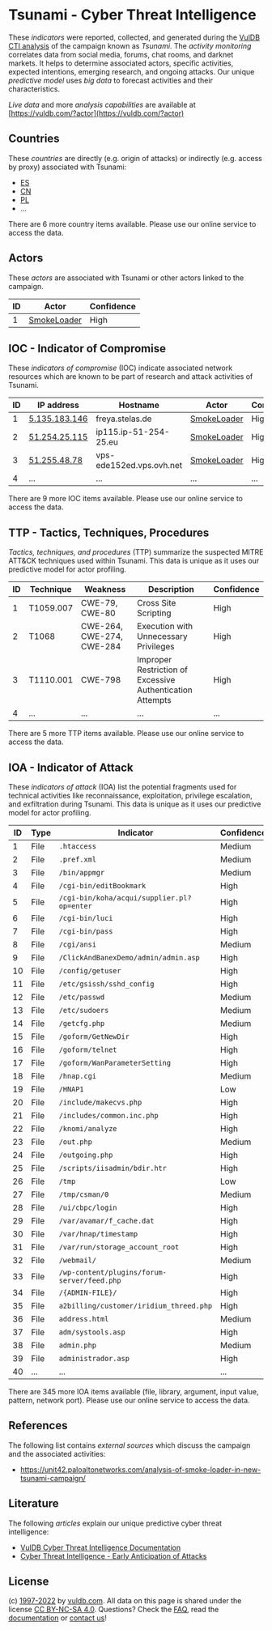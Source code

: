 # Tsunami - Cyber Threat Intelligence

These _indicators_ were reported, collected, and generated during the [VulDB CTI analysis](https://vuldb.com/?kb.cti) of the campaign known as _Tsunami_. The _activity monitoring_ correlates data from social media, forums, chat rooms, and darknet markets. It helps to determine associated actors, specific activities, expected intentions, emerging research, and ongoing attacks. Our unique _predictive model_ uses _big data_ to forecast activities and their characteristics.

_Live data_ and more _analysis capabilities_ are available at [https://vuldb.com/?actor](https://vuldb.com/?actor)

## Countries

These _countries_ are directly (e.g. origin of attacks) or indirectly (e.g. access by proxy) associated with Tsunami:

* [ES](https://vuldb.com/?country.es)
* [CN](https://vuldb.com/?country.cn)
* [PL](https://vuldb.com/?country.pl)
* ...

There are 6 more country items available. Please use our online service to access the data.

## Actors

These _actors_ are associated with Tsunami or other actors linked to the campaign.

ID | Actor | Confidence
-- | ----- | ----------
1 | [SmokeLoader](https://vuldb.com/?actor.smokeloader) | High

## IOC - Indicator of Compromise

These _indicators of compromise_ (IOC) indicate associated network resources which are known to be part of research and attack activities of Tsunami.

ID | IP address | Hostname | Actor | Confidence
-- | ---------- | -------- | ----- | ----------
1 | [5.135.183.146](https://vuldb.com/?ip.5.135.183.146) | freya.stelas.de | [SmokeLoader](https://vuldb.com/?actor.smokeloader) | High
2 | [51.254.25.115](https://vuldb.com/?ip.51.254.25.115) | ip115.ip-51-254-25.eu | [SmokeLoader](https://vuldb.com/?actor.smokeloader) | High
3 | [51.255.48.78](https://vuldb.com/?ip.51.255.48.78) | vps-ede152ed.vps.ovh.net | [SmokeLoader](https://vuldb.com/?actor.smokeloader) | High
4 | ... | ... | ... | ...

There are 9 more IOC items available. Please use our online service to access the data.

## TTP - Tactics, Techniques, Procedures

_Tactics, techniques, and procedures_ (TTP) summarize the suspected MITRE ATT&CK techniques used within Tsunami. This data is unique as it uses our predictive model for actor profiling.

ID | Technique | Weakness | Description | Confidence
-- | --------- | -------- | ----------- | ----------
1 | T1059.007 | CWE-79, CWE-80 | Cross Site Scripting | High
2 | T1068 | CWE-264, CWE-274, CWE-284 | Execution with Unnecessary Privileges | High
3 | T1110.001 | CWE-798 | Improper Restriction of Excessive Authentication Attempts | High
4 | ... | ... | ... | ...

There are 5 more TTP items available. Please use our online service to access the data.

## IOA - Indicator of Attack

These _indicators of attack_ (IOA) list the potential fragments used for technical activities like reconnaissance, exploitation, privilege escalation, and exfiltration during Tsunami. This data is unique as it uses our predictive model for actor profiling.

ID | Type | Indicator | Confidence
-- | ---- | --------- | ----------
1 | File | `.htaccess` | Medium
2 | File | `.pref.xml` | Medium
3 | File | `/bin/appmgr` | Medium
4 | File | `/cgi-bin/editBookmark` | High
5 | File | `/cgi-bin/koha/acqui/supplier.pl?op=enter` | High
6 | File | `/cgi-bin/luci` | High
7 | File | `/cgi-bin/pass` | High
8 | File | `/cgi/ansi` | Medium
9 | File | `/ClickAndBanexDemo/admin/admin.asp` | High
10 | File | `/config/getuser` | High
11 | File | `/etc/gsissh/sshd_config` | High
12 | File | `/etc/passwd` | Medium
13 | File | `/etc/sudoers` | Medium
14 | File | `/getcfg.php` | Medium
15 | File | `/goform/GetNewDir` | High
16 | File | `/goform/telnet` | High
17 | File | `/goform/WanParameterSetting` | High
18 | File | `/hnap.cgi` | Medium
19 | File | `/HNAP1` | Low
20 | File | `/include/makecvs.php` | High
21 | File | `/includes/common.inc.php` | High
22 | File | `/knomi/analyze` | High
23 | File | `/out.php` | Medium
24 | File | `/outgoing.php` | High
25 | File | `/scripts/iisadmin/bdir.htr` | High
26 | File | `/tmp` | Low
27 | File | `/tmp/csman/0` | Medium
28 | File | `/ui/cbpc/login` | High
29 | File | `/var/avamar/f_cache.dat` | High
30 | File | `/var/hnap/timestamp` | High
31 | File | `/var/run/storage_account_root` | High
32 | File | `/webmail/` | Medium
33 | File | `/wp-content/plugins/forum-server/feed.php` | High
34 | File | `/{ADMIN-FILE}/` | High
35 | File | `a2billing/customer/iridium_threed.php` | High
36 | File | `address.html` | Medium
37 | File | `adm/systools.asp` | High
38 | File | `admin.php` | Medium
39 | File | `administrador.asp` | High
40 | ... | ... | ...

There are 345 more IOA items available (file, library, argument, input value, pattern, network port). Please use our online service to access the data.

## References

The following list contains _external sources_ which discuss the campaign and the associated activities:

* https://unit42.paloaltonetworks.com/analysis-of-smoke-loader-in-new-tsunami-campaign/

## Literature

The following _articles_ explain our unique predictive cyber threat intelligence:

* [VulDB Cyber Threat Intelligence Documentation](https://vuldb.com/?kb.cti)
* [Cyber Threat Intelligence - Early Anticipation of Attacks](https://www.scip.ch/en/?labs.20201022)

## License

(c) [1997-2022](https://vuldb.com/?kb.changelog) by [vuldb.com](https://vuldb.com/?kb.about). All data on this page is shared under the license [CC BY-NC-SA 4.0](https://creativecommons.org/licenses/by-nc-sa/4.0/). Questions? Check the [FAQ](https://vuldb.com/?kb.faq), read the [documentation](https://vuldb.com/?kb) or [contact us](https://vuldb.com/?contact)!
